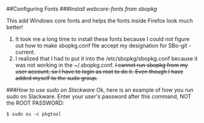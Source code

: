 ##Configuring Fonts
###*Install webcore-fonts from sbopkg*

This add Windows core fonts and helps the fonts inside Firefox look much better!

1. It took me a long time to install these fonts because I could not figure out how to make sbopkg.conf file accept my designation for SBo-git -current.
2. I realized that I had to put it into the /etc/sbopkg/sbopkg.conf because it was not working in the ~/.sbopkg.conf. ~~I cannot run sbopkg from my user account, so I have to login as root to do it. Even though I have added myself to the sudo group.~~ 

###*How to use sudo on Slackware*
Ok, here is an example of how you run sudo on Slackware. Enter your user's password after this command, NOT the ROOT PASSWORD:

```$ sudo su -c pkgtool```


